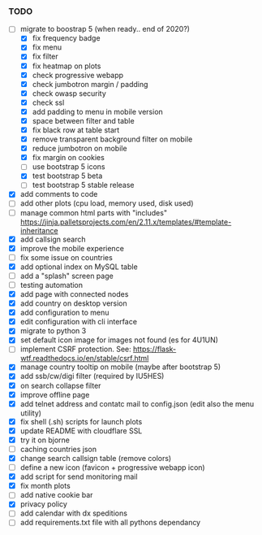 
### TODO
- [ ] migrate to boostrap 5 (when ready.. end of 2020?)
  - [x] fix frequency badge
  - [x] fix menu
  - [x] fix filter
  - [x] fix heatmap on plots
  - [x] check progressive webapp
  - [x] check jumbotron margin / padding
  - [x] check owasp security
  - [x] check ssl
  - [x] add padding to menu in mobile version
  - [x] space between filter and table
  - [x] fix black row at table start
  - [x] remove transparent background filter on mobile
  - [x] reduce jumbotron on mobile
  - [x] fix margin on cookies
  - [ ] use bootstrap 5 icons
  - [x] test bootstrap 5 beta
  - [ ] test bootstrap 5 stable release
- [x] add comments to code
- [ ] add other plots (cpu load, memory used, disk used)
- [ ] manage common html parts with "includes" https://jinja.palletsprojects.com/en/2.11.x/templates/#template-inheritance
- [x] add callsign search
- [x] improve the mobile experience
- [ ] fix some issue on countries
- [x] add optional index on MySQL table
- [ ] add a "splash" screen page
- [ ] testing automation
- [x] add page with connected nodes
- [x] add country on desktop version
- [x] add configuration to menu
- [x] edit configuration with cli interface
- [x] migrate to python 3  
- [x] set default icon image for images not found (es for 4U1UN)
- [ ] implement CSRF protection. See:   https://flask-wtf.readthedocs.io/en/stable/csrf.html
- [x] manage country tooltip on mobile (maybe after bootstrap 5)
- [x] add ssb/cw/digi filter (required by IU5HES) 
- [x] on search collapse filter
- [x] improve offline page
- [x] add telnet address and contatc mail to config.json (edit also the menu utility)
- [x] fix shell (.sh) scripts for launch plots
- [x] update README with cloudflare SSL
- [x] try it on bjorne
- [ ] caching countries json
- [x] change search callsign table (remove colors)
- [ ] define a new icon (favicon + progressive webapp icon)
- [x] add script for send monitoring mail
- [x] fix month plots
- [ ] add native cookie bar
- [x] privacy policy
- [ ] add calendar with dx speditions
- [ ] add requirements.txt file with all pythons dependancy
